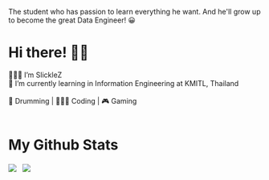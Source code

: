 The student who has passion to learn everything he want. And he'll grow up to become the great Data Engineer! 😀 <br/>
# Hi there! 👋🏻
👨🏻‍💻 I’m SlickleZ <br/>
🏫 I’m currently learning in Information Engineering at KMITL, Thailand <br/> <br/>
🥁 Drumming | 👨🏻‍💻 Coding | 🎮 Gaming <br/> <br/>
# My Github Stats
<img align="center" src="https://github-readme-stats.vercel.app/api/top-langs/?username=SlickleZ&theme=tokyonight&langs_count=5" /> &nbsp;
<img align="center" src="https://github-readme-stats.vercel.app/api/?username=SlickleZ&count_private=true&theme=tokyonight&showicons=true" />
